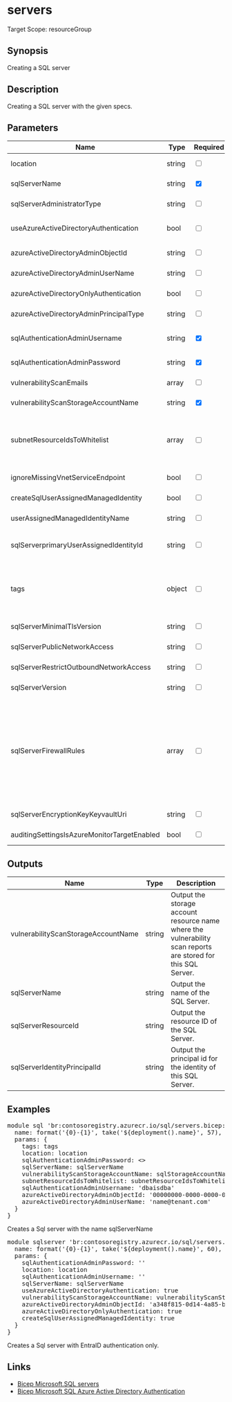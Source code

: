 ﻿# servers

Target Scope: resourceGroup

## Synopsis
Creating a SQL server

## Description
Creating a SQL server with the given specs.

## Parameters
| Name | Type | Required | Validation | Default value | Description |
| -- |  -- | -- | -- | -- | -- |
| location | string | <input type="checkbox"> | None | <pre>resourceGroup().location</pre> | Specifies the Azure location where the resource should be created. Defaults to the resourcegroup location. |
| sqlServerName | string | <input type="checkbox" checked> | Length between 1-63 | <pre></pre> | The resourcename of the SQL Server upsert. |
| sqlServerAdministratorType | string | <input type="checkbox"> | `'ActiveDirectory'` | <pre>'ActiveDirectory'</pre> | Type of the server administrator. |
| useAzureActiveDirectoryAuthentication | bool | <input type="checkbox"> | None | <pre>false</pre> | Switch if you want to use Azure Active Directory Authentication (next to SQL authentication).<br>When set to true, you need to fill the param azureActiveDirectoryLogin below with all correct values.<br>Explanation is with the single params within this param. |
| azureActiveDirectoryAdminObjectId | string | <input type="checkbox"> | Length is 36 | <pre>'00000000-0000-0000-0000-000000000000'</pre> | If you want to enable an AAD administrator for this SQL Server, you need to pass the Azure AD Object ID of the principal in this parameter. |
| azureActiveDirectoryAdminUserName | string | <input type="checkbox"> | None | <pre>azureActiveDirectoryAdminObjectId</pre> | A name for the EntraID login when choosing Azure Active Directory authentication. |
| azureActiveDirectoryOnlyAuthentication | bool | <input type="checkbox"> | None | <pre>false</pre> | If this is enabled, SQL authentication gets disabled and you will only be able to login using Azure AD accounts. |
| azureActiveDirectoryAdminPrincipalType | string | <input type="checkbox"> | `'Application'` or `'Group'` or `'User'` | <pre>'User'</pre> | Principal Type of the Azure AD server administrator. |
| sqlAuthenticationAdminUsername | string | <input type="checkbox" checked> | None | <pre></pre> | The username for the administrator using SQL Authentication. Once created it cannot be changed.<br>If you opted for EntraID only authentication, this param can be given an empty ('') value.<br>You can choose for EntraID only authentication by setting the param azureActiveDirectoryOnlyAuthentication to true. |
| sqlAuthenticationAdminPassword | string | <input type="checkbox" checked> | None | <pre></pre> | The password for the administrator using SQL Authentication (required for server creation).<br>Azure SQL enforces [password complexity](https://learn.microsoft.com/en-us/sql/relational-databases/security/password-policy?view=sql-server-ver16#password-complexity). |
| vulnerabilityScanEmails | array | <input type="checkbox"> | None | <pre>[]</pre> | Provide an array of e-mailaddresses (strings) where the vulnerability reports should be sent to. |
| vulnerabilityScanStorageAccountName | string | <input type="checkbox" checked> | Length between 3-24 | <pre></pre> | The resource name of the storage account to be used for the vulnerabilityscans. |
| subnetResourceIdsToWhitelist | array | <input type="checkbox"> | None | <pre>[]</pre> | Array of strings containing resource id\'s of the subnets you want to whitelist on this SQL Server.<br>For example:<br>[<br>&nbsp;&nbsp;&nbsp;'/subscriptions/az.subscription().subscriptionId/resourceGroups/az.resourceGroup().name/providers/Microsoft.Network/virtualNetworks/myfirstvnet/subnets/mysubnetname'<br>&nbsp;&nbsp;&nbsp;'/subscriptions/az.subscription().subscriptionId/resourceGroups/az.resourceGroup().name/providers/Microsoft.Network/virtualNetworks/myfirstvnet/subnets/mysubnetname'<br>] |
| ignoreMissingVnetServiceEndpoint | bool | <input type="checkbox"> | None | <pre>false</pre> | If you want to create the firewall rule before the virtual network has vnet service endpoint enabled towards sql. |
| createSqlUserAssignedManagedIdentity | bool | <input type="checkbox"> | None | <pre>false</pre> | Determines if a user assigned managed identity should be created for this SQL server. |
| userAssignedManagedIdentityName | string | <input type="checkbox"> | None | <pre>'id-&#36;{sqlServerName}'</pre> | The name of the user assigned managed identity to create for this SQL server. |
| sqlServerprimaryUserAssignedIdentityId | string | <input type="checkbox"> | None | <pre>(createSqlUserAssignedManagedIdentity) ? '&#36;{subscription().id}/resourceGroups/&#36;{resourceGroup().name}/providers/Microsoft.ManagedIdentity/userAssignedIdentities/&#36;{userAssignedManagedIdentityName}' : ''</pre> | If you are using more that one user assigned managed identity, you can choose which one will be the primary user assigned managed identity.<br>Example<br>'&#36;{subscription().id}/resourceGroups/&#36;{resourceGroup().name}/providers/Microsoft.ManagedIdentity/userAssignedIdentities/&#36;{userAssignedManagedIdentityName}' |
| tags | object | <input type="checkbox"> | None | <pre>{}</pre> | The tags to apply to this resource. This is an object with key/value pairs.<br>Example:<br>{<br>&nbsp;&nbsp;&nbsp;FirstTag: myvalue<br>&nbsp;&nbsp;&nbsp;SecondTag: another value<br>} |
| sqlServerMinimalTlsVersion | string | <input type="checkbox"> | `'1.0'` or `'1.1'` or `'1.2'` | <pre>'1.2'</pre> | Set the minimum TLS version to be permitted on requests to the sqlserver. |
| sqlServerPublicNetworkAccess | string | <input type="checkbox"> | `'Enabled'` or `'Disabled'` | <pre>'Enabled'</pre> | Whether or not public endpoint access is allowed for this server. Value is optional but if passed in, must be `Enabled` or `Disabled` |
| sqlServerRestrictOutboundNetworkAccess | string | <input type="checkbox"> | `'Enabled'` or `'Disabled'` | <pre>'Disabled'</pre> | Whether or not to restrict outbound network access for this server. Value is optional but if passed in, must be `Enabled` or `Disabled` |
| sqlServerVersion | string | <input type="checkbox"> | None | <pre>'12.0'</pre> | The version of the sql server. |
| sqlServerFirewallRules | array | <input type="checkbox"> | None | <pre>[]</pre> | An array of IpAddress with start and end. If you would use 0.0.0.0 as start and end ipaddress you would virtually allow every Azure resource on your sql.<br>Example<br>{<br>&nbsp;&nbsp;&nbsp;&nbsp;&nbsp;name: 'myrulename'<br>&nbsp;&nbsp;&nbsp;&nbsp;&nbsp;start: '12.34.56.78'<br>&nbsp;&nbsp;&nbsp;&nbsp;&nbsp;end: '12.34.56.78'<br>&nbsp;&nbsp;&nbsp;}<br>&nbsp;&nbsp;&nbsp;{<br>&nbsp;&nbsp;&nbsp;&nbsp;&nbsp;name: 'AllowEveryAzureResource'<br>&nbsp;&nbsp;&nbsp;&nbsp;&nbsp;start: '0.0.0.0'<br>&nbsp;&nbsp;&nbsp;&nbsp;&nbsp;end: '0.0.0.0'<br>&nbsp;&nbsp;&nbsp;} |
| sqlServerEncryptionKeyKeyvaultUri | string | <input type="checkbox"> | None | <pre>''</pre> | A CMK URI of the key to use for encryption. |
| auditingSettingsIsAzureMonitorTargetEnabled | bool | <input type="checkbox"> | None | <pre>true</pre> | Specifies whether audit events are sent to Azure Monitor. |

## Outputs
| Name | Type | Description |
| -- |  -- | -- |
| vulnerabilityScanStorageAccountName | string | Output the storage account resource name where the vulnerability scan reports are stored for this SQL Server. |
| sqlServerName | string | Output the name of the SQL Server. |
| sqlServerResourceId | string | Output the resource ID of the SQL Server. |
| sqlServerIdentityPrincipalId | string | Output the principal id for the identity of this SQL Server. |

## Examples
<pre>
module sql 'br:contosoregistry.azurecr.io/sql/servers.bicep:latest' = {
  name: format('{0}-{1}', take('${deployment().name}', 57), 'sqlserver')
  params: {
    tags: tags
    location: location
    sqlAuthenticationAdminPassword: <<password>>
    sqlServerName: sqlServerName
    vulnerabilityScanStorageAccountName: sqlStorageAccountName
    subnetResourceIdsToWhitelist: subnetResourceIdsToWhitelist
    sqlAuthenticationAdminUsername: 'dbaisdba'
    azureActiveDirectoryAdminObjectId: '00000000-0000-0000-0000-00000000000'
    azureActiveDirectoryAdminUserName: 'name@tenant.com'
  }
}
</pre>
<p>Creates a Sql server with the name sqlServerName</p>
<pre>
module sqlserver 'br:contosoregistry.azurecr.io/sql/servers.bicep:latest' = {
  name: format('{0}-{1}', take('${deployment().name}', 60), 'sql')
  params: {
    sqlAuthenticationAdminPassword: ''
    location: location
    sqlAuthenticationAdminUsername: ''
    sqlServerName: sqlServerName
    useAzureActiveDirectoryAuthentication: true
    vulnerabilityScanStorageAccountName: vulnerabilityScanStorageAccountName
    azureActiveDirectoryAdminObjectId: 'a348f815-0d14-4a85-b2fe-d3b36519e4fg'
    azureActiveDirectoryOnlyAuthentication: true
    createSqlUserAssignedManagedIdentity: true
  }
}
</pre>
<p>Creates a Sql server with EntraID authentication only.</p>

## Links
- [Bicep Microsoft.SQL servers](https://learn.microsoft.com/en-us/azure/templates/microsoft.sql/servers?pivots=deployment-language-bicep)<br>
- [Bicep Microsoft SQL Azure Active Directory Authentication](https://learn.microsoft.com/en-us/azure/templates/microsoft.sql/servers?pivots=deployment-language-bicep#serverexternaladministrator)
